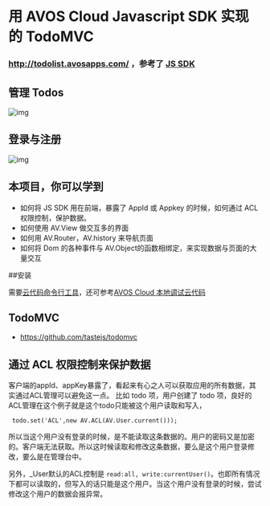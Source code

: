 # 用 AVOS Cloud Javascript SDK 实现的 TodoMVC

### http://todolist.avosapps.com/  ，参考了 [JS SDK](https://cn.avoscloud.com/docs/js_guide.html)

## 管理 Todos 
![img](https://github.com/avoscloud/todo/blob/master/readme/todo.png)

## 登录与注册
![img](https://github.com/avoscloud/todo/blob/master/readme/login.png)

## 本项目，你可以学到

* 如何将 JS SDK 用在前端，暴露了 AppId 或 Appkey 的时候，如何通过 ACL 权限控制，保护数据。
* 如何使用 AV.View 做交互多的界面
* 如何用 AV.Router，AV.history 来导航页面
* 如何将 Dom 的各种事件与 AV.Object的函数相绑定，来实现数据与页面的大量交互

##安装

需要[云代码命令行工具](https://blog.avoscloud.com/591/)，还可参考[AVOS Cloud 本地调试云代码](https://blog.avoscloud.com/561/)

## TodoMVC

- https://github.com/tastejs/todomvc

## 通过 ACL 权限控制来保护数据
客户端的appId、appKey暴露了，看起来有心之人可以获取应用的所有数据，其实通过ACL管理可以避免这一点。
比如 todo 项，用户创建了 todo 项，良好的 ACL管理在这个例子就是这个todo只能被这个用户读取和写入，

```
 todo.set('ACL',new AV.ACL(AV.User.current()));
```

所以当这个用户没有登录的时候，是不能读取这条数据的。用户的密码又是加密的。客户端无法获取。所以这时候读取和修改这条数据，要么是这个用户登录修改，要么是在管理台中。

另外，_User默认的ACL控制是 `read:all, write:currentUser()`。也即所有情况下都可以读取的，但写入的话只能是这个用户。当这个用户没有登录的时候，尝试修改这个用户的数据会报异常。


